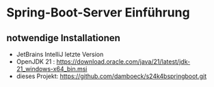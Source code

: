 # Spring-Boot-Server Einführung

## notwendige Installationen
* JetBrains IntelliJ letzte Version
* OpenJDK 21 : https://download.oracle.com/java/21/latest/jdk-21_windows-x64_bin.msi
* dieses Projekt: https://github.com/damboeck/s24k4bspringboot.git
